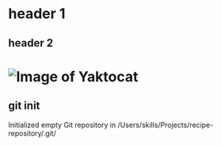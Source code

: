# header 1
## header 2
# ![Image of Yaktocat](https://octodex.github.com/images/yaktocat.png)
## git init
Initialized empty Git repository in /Users/skills/Projects/recipe-repository/.git/

